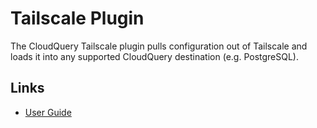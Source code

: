 # Tailscale Plugin

The CloudQuery Tailscale plugin pulls configuration out of Tailscale and loads it into any supported CloudQuery destination (e.g. PostgreSQL).

## Links

- [User Guide](https://docs.cloudquery.io/docs/plugins/sources/tailscale/overview)
